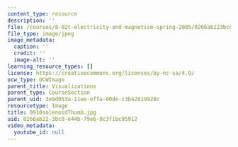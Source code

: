 ```yaml
---
content_type: resource
description: ''
file: /courses/8-02t-electricity-and-magnetism-spring-2005/0266ab223bc0e44b79e69c3f1bc95912_0910solenoidThumb.jpg
file_type: image/jpeg
image_metadata:
  caption: ''
  credit: ''
  image-alt: ''
learning_resource_types: []
license: https://creativecommons.org/licenses/by-nc-sa/4.0/
ocw_type: OCWImage
parent_title: Visualizations
parent_type: CourseSection
parent_uid: 3e9d053a-11ee-effa-00de-c3b42819928c
resourcetype: Image
title: 0910solenoidThumb.jpg
uid: 0266ab22-3bc0-e44b-79e6-9c3f1bc95912
video_metadata:
  youtube_id: null
---
```

